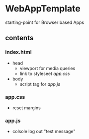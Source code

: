 # WebAppTemplate
starting-point for Browser based Apps

## contents

### index.html
  - head
    - viewport for media queries
    - link to styleseet *app.css*
  - body
    - script tag for *app.js*
### app.css
  - reset margins
### app.js
  - colsole log out "test message"
